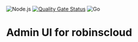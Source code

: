 ![Node.js](https://github.com/robineco/server-admin-ui/workflows/Node.js/badge.svg)
[![Quality Gate Status](https://sonarcloud.io/api/project_badges/measure?project=robineco_server-admin-ui&metric=alert_status)](https://sonarcloud.io/dashboard?id=robineco_server-admin-ui)
![Go](https://github.com/robineco/server-admin-ui/workflows/Go/badge.svg)
# Admin UI for robinscloud
